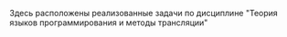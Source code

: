 Здесь расположены реализованные задачи по дисциплине "Теория языков программирования и методы трансляции"
